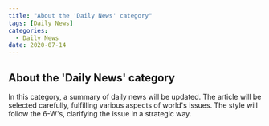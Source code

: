 ```yaml
---
title: "About the 'Daily News' category"
tags: [Daily News]
categories:
  - Daily News
date: 2020-07-14
---
```


## **About the 'Daily News' category**

In this category, a summary of daily news will be updated. The article will be selected carefully, fulfilling various aspects of world's issues. The style will follow the 6-W's, clarifying the issue in a strategic way.
